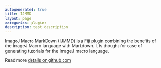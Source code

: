 ```yaml
---
autogenerated: true
title: IJMMD
layout: page
categories: plugins
description: test description
---
```


ImageJ Macro MarkDown (IJMMD) is a Fiji plugin combining the benefits of the ImageJ Macro language with Markdown. It is thought for ease of generating tutorials for the ImageJ macro language.

Read more [details on github.com](https://github.com/haesleinhuepf/imagejmacromarkdown)
